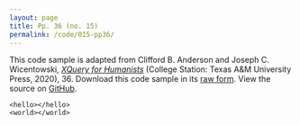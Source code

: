 ```yaml
---
layout: page
title: Pp. 36 (no. 15)
permalink: /code/015-pp36/
---
```


This code sample is adapted from Clifford B. Anderson and Joseph C. Wicentowski, 
[_XQuery for Humanists_](/) (College Station: Texas A&M University Press, 2020), 36. 
Download this code sample in its [raw form](/code/015-pp36/015-pp36.txt).
View the source on [GitHub](https://github.com/coding4humanists/xquery4humanists/blob/release/code/015-pp36/015-pp36.txt).

```text
<hello></hello>
<world></world>
```  

